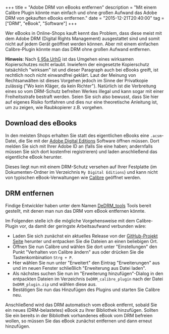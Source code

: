 +++
title       = "Adobe DRM von eBooks entfernen"
description = "Mit einem Calibre Plugin könnte man einfach und ohne großen Aufwand das Adobe DRM von gekauften eBooks entfernen."
date        = "2015-12-21T20:40:00"
tag         = ["DRM", "eBook", "Software"]
+++

Wer eBooks in Online-Shops kauft kennt das Problem, dass diese meist mit dem Adobe DRM (Digital Rights Management) ausgestattet sind und somit nicht auf jedem Gerät geöffnet werden können.
Aber mit einem einfachen Calibre-Plugin könnte man das DRM ohne großen Aufwand entfernen.

<!--more-->

**Hinweis**: Nach [§ 95a UrhG](http://www.gesetze-im-internet.de/urhg/__95a.html) ist das Umgehen eines wirksamen Kopierschutzes nicht erlaubt. Inwiefern der eingesetzte Kopierschutz tatsächlich "wirksam" ist und dieser Paragraph auch bei eBooks greift, ist rechtlich noch nicht einwandfrei geklärt. Laut der Meinung von Rechtsanwälten ist dieses Vorgehen jedoch im Sinne der Privatkopie zulässig ("Wo kein Kläger, da kein Richter"). Natürlich ist die Verbreitung eines so vom DRM-Schutz befreiten Werkes illegal und kann sogar mit einer Freiheitsstrafe bestraft werden.
Seien Sie sich also bewusst, dass Sie hier auf eigenes Risiko fortfahren und dies nur eine theoretische Anleitung ist, um zu zeigen, wie Raubkopierer z.B. vorgehen.

## Download des eBooks
In den meisten Shops erhalten Sie statt des eigentlichen eBooks eine `.acsm`-Datei, die Sie mit der [Adobe Digital Editions](http://www.adobe.com/de/solutions/ebook/digital-editions/download.html) Software öffnen müssen.
Dort melden Sie sich mit Ihrer Adobe ID an (falls Sie eine haben; andernfalls müssen Sie sich dort kostenfrei registrieren) und laden anschließend das eigentliche eBook herunter.

Dieses liegt nun mit einem DRM-Schutz versehen auf Ihrer Festplatte (im Dokumenten-Ordner im Verzeichnis `My Digital Editions`) und kann nicht von typischen eBook-Verwaltungen wie [Calibre](http://calibre-ebook.com/) geöffnet werden.

## DRM entfernen
Findige Entwickler haben unter dem Namen [DeDRM_tools](https://github.com/apprenticeharper/DeDRM_tools) Tools bereit gestellt, mit denen man nun das DRM vom eBook entfernen könnte.

Im Folgenden stelle ich die mögliche Vorgehensweise mit dem Calibre-Plugin vor, da damit der geringste Arbeitsaufwand verbunden wäre:

* Laden Sie sich zunächst ein aktuelles Release von der [GitHub-Projekt Seite](https://github.com/apprenticeharper/DeDRM_tools/releases) herunter und entpacken Sie die Dateien an einen beliebigen Ort.
* Öffnen Sie nun Calibre und wählen Sie dort unter "Einstellungen" den Punkt "Verhalten von Calibre ändern" aus oder drücken Sie die Tastenkombination `Strg + P`.
* Hier wählen Sie nun unter "Erweitert" den Eintrag "Erweiterungen" aus und im neuen Fenster schließlich "Erweiterung aus Datei laden".
* Als nächstes suchen Sie nun im "Erweiterung hinzufügen"-Dialog in den entpackten Dateien im Verzeichnis `DeDRM_calibre_plugin` nach der Datei `DeDRM_plugin.zip` und wählen diese aus.
* Bestätigen Sie nun das Hinzufügen des Plugins und starten Sie Calibre neu.

Anschließend wird das DRM automatisch vom eBook entfernt, sobald Sie ein neues (DRM-belastetes) eBook zu Ihrer Bibliothek hinzufügen. Sollten Sie ein bereits in der Bibliothek vorhandenes eBook vom DRM befreien wollen, so müssen Sie das eBook zunächst entfernen und dann erneut hinzufügen.
